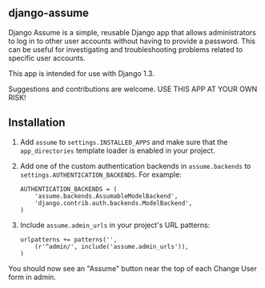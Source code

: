 django-assume
-------------

Django Assume is a simple, reusable Django app that allows administrators to
log in to other user accounts without having to provide a password. This can
be useful for investigating and troubleshooting problems related to specific
user accounts.

This app is intended for use with Django 1.3.

Suggestions and contributions are welcome. USE THIS APP AT YOUR OWN RISK!


Installation
------------

1.  Add `assume` to `settings.INSTALLED_APPS` and make sure that the
    `app_directories` template loader is enabled in your project.

2.  Add one of the custom authentication backends in `assume.backends` to
    `settings.AUTHENTICATION_BACKENDS`. For example:

        AUTHENTICATION_BACKENDS = (
            'assume.backends.AssumableModelBackend',
            'django.contrib.auth.backends.ModelBackend',
        )

3.  Include `assume.admin_urls` in your project's URL patterns:

        urlpatterns += patterns('',
            (r'^admin/', include('assume.admin_urls')),
        )

You should now see an "Assume" button near the top of each Change User form
in admin.
